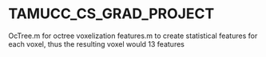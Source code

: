 # TAMUCC_CS_GRAD_PROJECT

OcTree.m for octree voxelization
features.m to create statistical features for each voxel, thus the resulting voxel would 13 features
